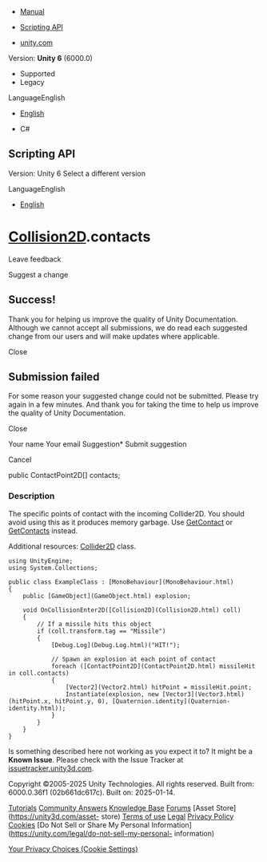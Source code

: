 [ ]()

  * [Manual](../Manual/index.html)
  * [Scripting API](../ScriptReference/index.html)

  * [unity.com](https://unity.com/)

Version: **Unity 6** (6000.0)

  * Supported
  * Legacy

LanguageEnglish

  * [English]()

  * C#

[ ](https://docs.unity3d.com)

## Scripting API

Version: Unity 6 Select a different version

LanguageEnglish

  * [English]()

#  [Collision2D](Collision2D.html).contacts

Leave feedback

Suggest a change

## Success!

Thank you for helping us improve the quality of Unity Documentation. Although
we cannot accept all submissions, we do read each suggested change from our
users and will make updates where applicable.

Close

## Submission failed

For some reason your suggested change could not be submitted. Please <a>try
again</a> in a few minutes. And thank you for taking the time to help us
improve the quality of Unity Documentation.

Close

Your name Your email Suggestion* Submit suggestion

Cancel

[ ]()

public ContactPoint2D[] contacts;

### Description

The specific points of contact with the incoming Collider2D. You should avoid
using this as it produces memory garbage. Use
[GetContact](Collision2D.GetContact.html) or
[GetContacts](Collision2D.GetContacts.html) instead.

Additional resources: [Collider2D](Collider2D.html) class.

    
    
    using UnityEngine;
    using System.Collections;  
      
    public class ExampleClass : [MonoBehaviour](MonoBehaviour.html)
    {
        public [GameObject](GameObject.html) explosion;  
      
        void OnCollisionEnter2D([Collision2D](Collision2D.html) coll)
        {
            // If a missile hits this object
            if (coll.transform.tag == "Missile")
            {
                [Debug.Log](Debug.Log.html)("HIT!");  
      
                // Spawn an explosion at each point of contact
                foreach ([ContactPoint2D](ContactPoint2D.html) missileHit in coll.contacts)
                {
                    [Vector2](Vector2.html) hitPoint = missileHit.point;
                    Instantiate(explosion, new [Vector3](Vector3.html)(hitPoint.x, hitPoint.y, 0), [Quaternion.identity](Quaternion-identity.html));
                }
            }
        }
    }
    

Is something described here not working as you expect it to? It might be a
**Known Issue**. Please check with the Issue Tracker at
[issuetracker.unity3d.com](https://issuetracker.unity3d.com).

Copyright ©2005-2025 Unity Technologies. All rights reserved. Built from:
6000.0.36f1 (02b661dc617c). Built on: 2025-01-14.

[Tutorials](https://unity3d.com/learn) [Community
Answers](https://answers.unity3d.com) [Knowledge
Base](https://support.unity3d.com/hc/en-us)
[Forums](https://forum.unity3d.com) [Asset Store](https://unity3d.com/asset-
store) [Terms of use](https://docs.unity3d.com/Manual/TermsOfUse.html)
[Legal](https://unity.com/legal) [Privacy
Policy](https://unity.com/legal/privacy-policy)
[Cookies](https://unity.com/legal/cookie-policy) [Do Not Sell or Share My
Personal Information](https://unity.com/legal/do-not-sell-my-personal-
information)

[Your Privacy Choices (Cookie Settings)](javascript:void\(0\);)

